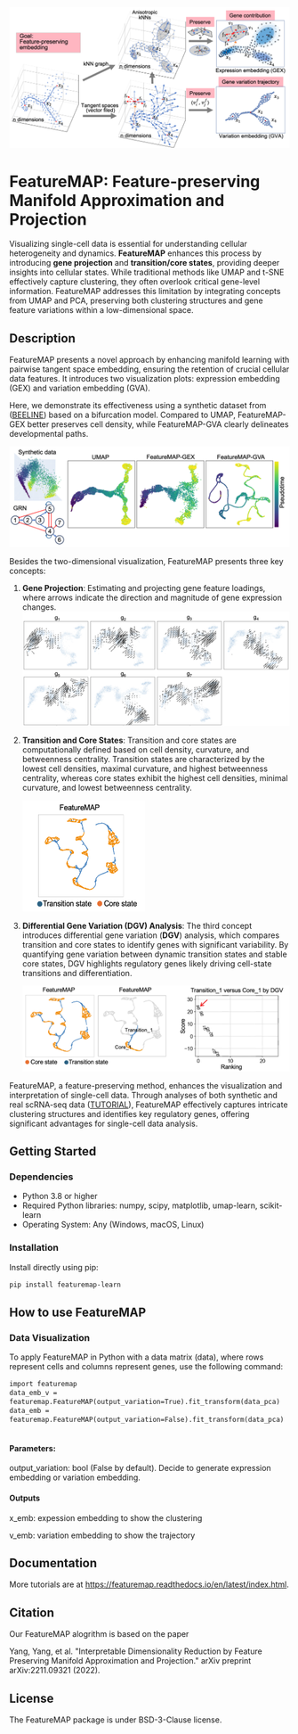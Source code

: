 ![FeatureMAP Illustration](./figures/featureMAP.png)

# FeatureMAP: Feature-preserving Manifold Approximation and Projection

Visualizing single-cell data is essential for understanding cellular heterogeneity and dynamics. **FeatureMAP** enhances this process by introducing **gene projection** and **transition/core states**, providing deeper insights into cellular states. While traditional methods like UMAP and t-SNE effectively capture clustering, they often overlook critical gene-level information. FeatureMAP addresses this limitation by integrating concepts from UMAP and PCA, preserving both clustering structures and gene feature variations within a low-dimensional space.

## Description

FeatureMAP presents a novel approach by enhancing manifold learning with pairwise tangent space embedding, ensuring the retention of crucial cellular data features. It introduces two visualization plots: expression embedding (GEX) and variation embedding (GVA).

Here, we demonstrate its effectiveness using a synthetic dataset from ([BEELINE](https://github.com/Murali-group/Beeline)) based on a bifurcation model. Compared to UMAP, FeatureMAP-GEX better preserves cell density, while FeatureMAP-GVA clearly delineates developmental paths.

<!-- ![Bifurcation Embedding](./figures/bifurcation_embedding.png) -->

   <img src="./figures/bifurcation_embedding.png" alt="Transition and Core States"/>



Besides the two-dimensional visualization, FeatureMAP presents three key concepts:

1. **Gene Projection**: Estimating and projecting gene feature loadings, where arrows indicate the direction and magnitude of gene expression changes.
    ![Gene Projection](./figures/gene_contribution.png)

   
2. **Transition and Core States**: Transition and core states are computationally defined based on cell density, curvature, and betweenness centrality. Transition states are characterized by the lowest cell densities, maximal curvature, and highest betweenness centrality, whereas core states exhibit the highest cell densities, minimal curvature, and lowest betweenness centrality.
    <!-- ![Core and Transition States](./figures/core_trans_states.png) -->

    <img src="./figures/core_trans_states.png" alt="Transition and Core States" width="220" height="200"/>


3. **Differential Gene Variation (DGV) Analysis**: The third concept introduces differential gene variation (**DGV**) analysis, which compares transition and core states to identify genes with significant variability. By quantifying gene variation between dynamic transition states and stable core states, DGV highlights regulatory genes likely driving cell-state transitions and differentiation.  
   
    <img src="./figures/DGV.png" alt="DGV"/>


FeatureMAP, a feature-preserving method, enhances the visualization and interpretation of single-cell data. Through analyses of both synthetic and real scRNA-seq data ([TUTORIAL](https://featuremap.readthedocs.io/en/latest/index.html)), FeatureMAP effectively captures intricate clustering structures and identifies key regulatory genes, offering significant advantages for single-cell data analysis.

## Getting Started

### Dependencies

- Python 3.8 or higher
- Required Python libraries: numpy, scipy, matplotlib, umap-learn, scikit-learn
- Operating System: Any (Windows, macOS, Linux)

### Installation

Install directly using pip:

```bash
pip install featuremap-learn
```

## How to use FeatureMAP

### Data Visualization
To apply FeatureMAP in Python with a data matrix (data), where rows represent cells and columns represent genes, use the following command:
```
import featuremap
data_emb_v = featuremap.FeatureMAP(output_variation=True).fit_transform(data_pca)
data_emb = featuremap.FeatureMAP(output_variation=False).fit_transform(data_pca)


```

#### Parameters:
output_variation: bool (False by default). Decide to generate expression embedding or variation embedding. 

#### Outputs
x_emb: expession embedding to show the clustering

v_emb: variation embedding to show the trajectory


## Documentation
More tutorials are at https://featuremap.readthedocs.io/en/latest/index.html.

## Citation
Our FeatureMAP alogrithm is based on the paper

Yang, Yang, et al. "Interpretable Dimensionality Reduction by Feature Preserving Manifold Approximation and Projection." arXiv preprint arXiv:2211.09321 (2022).

## License
The FeatureMAP package is under BSD-3-Clause license.

